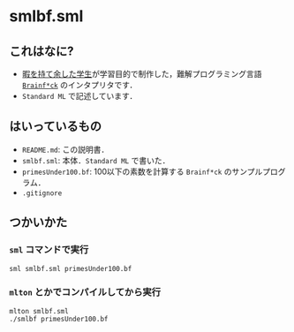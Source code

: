 # smlbf.sml

## これはなに?
* [暇を持て余した学生](https://sirasolra.github.io/ "sirasolra")が学習目的で制作した，難解プログラミング言語 [`Brainf*ck`](https://ja.wikipedia.org/wiki/Brainfuck "Brainf*ck (wikipedia)") のインタプリタです．
* `Standard ML` で記述しています．

## はいっているもの
* `README.md`: この説明書．
* `smlbf.sml`: 本体．`Standard ML` で書いた．
* `primesUnder100.bf`: 100以下の素数を計算する `Brainf*ck` のサンプルプログラム．
* `.gitignore`

## つかいかた
### `sml` コマンドで実行
```
sml smlbf.sml primesUnder100.bf
```
### `mlton` とかでコンパイルしてから実行
```
mlton smlbf.sml
./smlbf primesUnder100.bf
```
